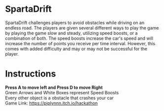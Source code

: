 # SpartaDrift

SpartaDrift challenges players to avoid obstacles while driving on an endless road. The players are given several different ways to play the game by playing the game slow and steady, utilizing speed boosts, or a combination of both. The speed boosts increase the car's speed and will increase the number of points you receive per time interval. However, this comes with added difficulty and may or may not be successful for the player.


# Instructions
**Press A to move left and Press D to move Right**\
Green Arrows and White Boxes represent Speed Boosts\
Every other object is a obstacle that crashes your car\
Game Link: https://piplynnn.itch.io/hackathon
